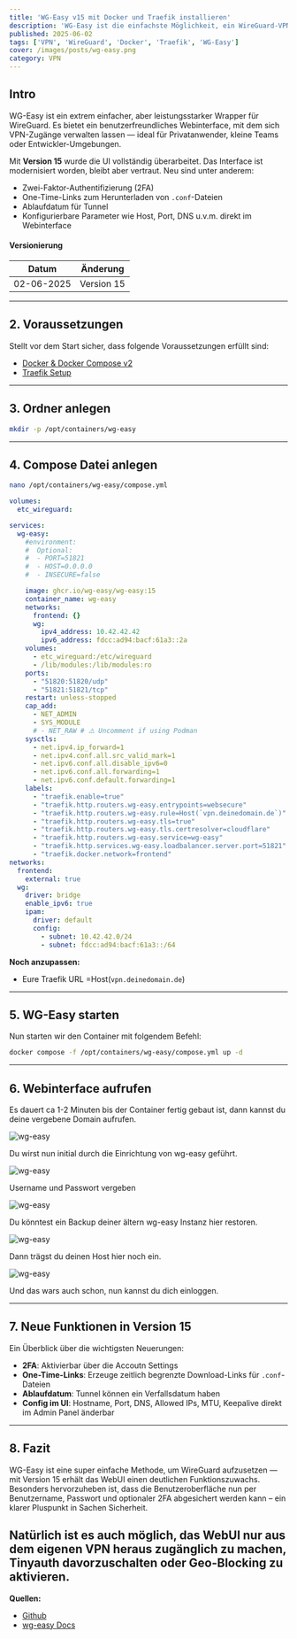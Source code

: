 ```yaml
---
title: 'WG-Easy v15 mit Docker und Traefik installieren'
description: 'WG-Easy ist die einfachste Möglichkeit, ein WireGuard-VPN inklusive Webinterface zu betreiben.'
published: 2025-06-02
tags: ['VPN', 'WireGuard', 'Docker', 'Traefik', 'WG-Easy']
cover: /images/posts/wg-easy.png
category: VPN
---
```


## Intro

WG-Easy ist ein extrem einfacher, aber leistungsstarker Wrapper für WireGuard. Es bietet ein benutzerfreundliches Webinterface, mit dem sich VPN-Zugänge verwalten lassen — ideal für Privatanwender, kleine Teams oder Entwickler-Umgebungen.

Mit **Version 15** wurde die UI vollständig überarbeitet. Das Interface ist modernisiert worden, bleibt aber vertraut. Neu sind unter anderem:

- Zwei-Faktor-Authentifizierung (2FA)
- One-Time-Links zum Herunterladen von `.conf`-Dateien
- Ablaufdatum für Tunnel
- Konfigurierbare Parameter wie Host, Port, DNS u.v.m. direkt im Webinterface

#### Versionierung
Datum | Änderung
--|--
02-06-2025 | Version 15 

---

## 2. Voraussetzungen

Stellt vor dem Start sicher, dass folgende Voraussetzungen erfüllt sind:

- [Docker & Docker Compose v2](/posts/server-setup#5-docker-und-docker-compose)
- [Traefik Setup](/posts/traefik)

---

## 3. Ordner anlegen

```bash
mkdir -p /opt/containers/wg-easy
```

---

## 4. Compose Datei anlegen

```bash
nano /opt/containers/wg-easy/compose.yml
```

```yaml title="compose.yml"
volumes:
  etc_wireguard:

services:
  wg-easy:
    #environment:
    #  Optional:
    #  - PORT=51821
    #  - HOST=0.0.0.0
    #  - INSECURE=false

    image: ghcr.io/wg-easy/wg-easy:15
    container_name: wg-easy
    networks:
      frontend: {}
      wg:
        ipv4_address: 10.42.42.42
        ipv6_address: fdcc:ad94:bacf:61a3::2a
    volumes:
      - etc_wireguard:/etc/wireguard
      - /lib/modules:/lib/modules:ro
    ports:
      - "51820:51820/udp"
      - "51821:51821/tcp"
    restart: unless-stopped
    cap_add:
      - NET_ADMIN
      - SYS_MODULE
      # - NET_RAW # ⚠️ Uncomment if using Podman
    sysctls:
      - net.ipv4.ip_forward=1
      - net.ipv4.conf.all.src_valid_mark=1
      - net.ipv6.conf.all.disable_ipv6=0
      - net.ipv6.conf.all.forwarding=1
      - net.ipv6.conf.default.forwarding=1
    labels:
      - "traefik.enable=true"
      - "traefik.http.routers.wg-easy.entrypoints=websecure"
      - "traefik.http.routers.wg-easy.rule=Host(`vpn.deinedomain.de`)"
      - "traefik.http.routers.wg-easy.tls=true"
      - "traefik.http.routers.wg-easy.tls.certresolver=cloudflare"
      - "traefik.http.routers.wg-easy.service=wg-easy"
      - "traefik.http.services.wg-easy.loadbalancer.server.port=51821"
      - "traefik.docker.network=frontend"
networks:
  frontend:
    external: true
  wg:
    driver: bridge
    enable_ipv6: true
    ipam:
      driver: default
      config:
        - subnet: 10.42.42.0/24
        - subnet: fdcc:ad94:bacf:61a3::/64

```

**Noch anzupassen:**

* Eure Traefik URL =Host(`vpn.deinedomain.de`)

---

## 5. WG-Easy starten

Nun starten wir den Container mit folgendem Befehl:

```bash
docker compose -f /opt/containers/wg-easy/compose.yml up -d
```

---

## 6. Webinterface aufrufen

Es dauert ca 1-2 Minuten bis der Container fertig gebaut ist, dann kannst du deine vergebene Domain aufrufen.

![wg-easy](./init1.png)

Du wirst nun initial durch die Einrichtung von wg-easy geführt.

![wg-easy](./init2.png)

Username und Passwort vergeben

![wg-easy](./init3.png)

Du könntest ein Backup deiner ältern wg-easy Instanz hier restoren.

![wg-easy](./init4.png)

Dann trägst du deinen Host hier noch ein.

![wg-easy](./init5.png)

Und das wars auch schon, nun kannst du dich einloggen.

---

## 7. Neue Funktionen in Version 15

Ein Überblick über die wichtigsten Neuerungen:

- **2FA**: Aktivierbar über die Accoutn Settings 
- **One-Time-Links**: Erzeuge zeitlich begrenzte Download-Links für `.conf`-Dateien
- **Ablaufdatum**: Tunnel können ein Verfallsdatum haben
- **Config im UI**: Hostname, Port, DNS, Allowed IPs, MTU, Keepalive direkt im Admin Panel änderbar

---

## 8. Fazit

WG-Easy ist eine super einfache Methode, um WireGuard aufzusetzen — mit Version 15 erhält das WebUI einen deutlichen Funktionszuwachs. Besonders hervorzuheben ist, dass die Benutzeroberfläche nun per Benutzername, Passwort und optionaler 2FA abgesichert werden kann – ein klarer Pluspunkt in Sachen Sicherheit.

Natürlich ist es auch möglich, das WebUI nur aus dem eigenen VPN heraus zugänglich zu machen, Tinyauth davorzuschalten oder Geo-Blocking zu aktivieren.
---

**Quellen:**

- [Github](https://github.com/wg-easy/wg-easy)
- [wg-easy Docs](https://wg-easy.github.io/wg-easy/latest/)


